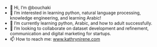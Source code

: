- 👋 Hi, I’m @bouchaki
- 👀 I’m interested in learning python, natural language processing, knowledge engineering, and learning Arabic!
- 🌱 I’m currently learning python, Arabic, and how to adult successfully.
- 💞️ I’m looking to collaborate on dataset development and refinement, communication and digital marketing for startups.
- 📫 How to reach me: www.kathrynirene.com

<!---
bouchaki/bouchaki is a ✨ special ✨ repository because its `README.md` (this file) appears on your GitHub profile.
You can click the Preview link to take a look at your changes.
--->
